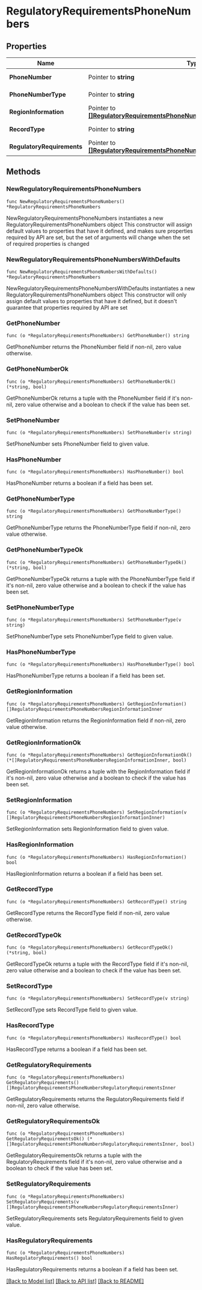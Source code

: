 # RegulatoryRequirementsPhoneNumbers

## Properties

Name | Type | Description | Notes
------------ | ------------- | ------------- | -------------
**PhoneNumber** | Pointer to **string** |  | [optional] [readonly] 
**PhoneNumberType** | Pointer to **string** |  | [optional] [readonly] 
**RegionInformation** | Pointer to [**[]RegulatoryRequirementsPhoneNumbersRegionInformationInner**](RegulatoryRequirementsPhoneNumbersRegionInformationInner.md) |  | [optional] 
**RecordType** | Pointer to **string** |  | [optional] [readonly] 
**RegulatoryRequirements** | Pointer to [**[]RegulatoryRequirementsPhoneNumbersRegulatoryRequirementsInner**](RegulatoryRequirementsPhoneNumbersRegulatoryRequirementsInner.md) |  | [optional] 

## Methods

### NewRegulatoryRequirementsPhoneNumbers

`func NewRegulatoryRequirementsPhoneNumbers() *RegulatoryRequirementsPhoneNumbers`

NewRegulatoryRequirementsPhoneNumbers instantiates a new RegulatoryRequirementsPhoneNumbers object
This constructor will assign default values to properties that have it defined,
and makes sure properties required by API are set, but the set of arguments
will change when the set of required properties is changed

### NewRegulatoryRequirementsPhoneNumbersWithDefaults

`func NewRegulatoryRequirementsPhoneNumbersWithDefaults() *RegulatoryRequirementsPhoneNumbers`

NewRegulatoryRequirementsPhoneNumbersWithDefaults instantiates a new RegulatoryRequirementsPhoneNumbers object
This constructor will only assign default values to properties that have it defined,
but it doesn't guarantee that properties required by API are set

### GetPhoneNumber

`func (o *RegulatoryRequirementsPhoneNumbers) GetPhoneNumber() string`

GetPhoneNumber returns the PhoneNumber field if non-nil, zero value otherwise.

### GetPhoneNumberOk

`func (o *RegulatoryRequirementsPhoneNumbers) GetPhoneNumberOk() (*string, bool)`

GetPhoneNumberOk returns a tuple with the PhoneNumber field if it's non-nil, zero value otherwise
and a boolean to check if the value has been set.

### SetPhoneNumber

`func (o *RegulatoryRequirementsPhoneNumbers) SetPhoneNumber(v string)`

SetPhoneNumber sets PhoneNumber field to given value.

### HasPhoneNumber

`func (o *RegulatoryRequirementsPhoneNumbers) HasPhoneNumber() bool`

HasPhoneNumber returns a boolean if a field has been set.

### GetPhoneNumberType

`func (o *RegulatoryRequirementsPhoneNumbers) GetPhoneNumberType() string`

GetPhoneNumberType returns the PhoneNumberType field if non-nil, zero value otherwise.

### GetPhoneNumberTypeOk

`func (o *RegulatoryRequirementsPhoneNumbers) GetPhoneNumberTypeOk() (*string, bool)`

GetPhoneNumberTypeOk returns a tuple with the PhoneNumberType field if it's non-nil, zero value otherwise
and a boolean to check if the value has been set.

### SetPhoneNumberType

`func (o *RegulatoryRequirementsPhoneNumbers) SetPhoneNumberType(v string)`

SetPhoneNumberType sets PhoneNumberType field to given value.

### HasPhoneNumberType

`func (o *RegulatoryRequirementsPhoneNumbers) HasPhoneNumberType() bool`

HasPhoneNumberType returns a boolean if a field has been set.

### GetRegionInformation

`func (o *RegulatoryRequirementsPhoneNumbers) GetRegionInformation() []RegulatoryRequirementsPhoneNumbersRegionInformationInner`

GetRegionInformation returns the RegionInformation field if non-nil, zero value otherwise.

### GetRegionInformationOk

`func (o *RegulatoryRequirementsPhoneNumbers) GetRegionInformationOk() (*[]RegulatoryRequirementsPhoneNumbersRegionInformationInner, bool)`

GetRegionInformationOk returns a tuple with the RegionInformation field if it's non-nil, zero value otherwise
and a boolean to check if the value has been set.

### SetRegionInformation

`func (o *RegulatoryRequirementsPhoneNumbers) SetRegionInformation(v []RegulatoryRequirementsPhoneNumbersRegionInformationInner)`

SetRegionInformation sets RegionInformation field to given value.

### HasRegionInformation

`func (o *RegulatoryRequirementsPhoneNumbers) HasRegionInformation() bool`

HasRegionInformation returns a boolean if a field has been set.

### GetRecordType

`func (o *RegulatoryRequirementsPhoneNumbers) GetRecordType() string`

GetRecordType returns the RecordType field if non-nil, zero value otherwise.

### GetRecordTypeOk

`func (o *RegulatoryRequirementsPhoneNumbers) GetRecordTypeOk() (*string, bool)`

GetRecordTypeOk returns a tuple with the RecordType field if it's non-nil, zero value otherwise
and a boolean to check if the value has been set.

### SetRecordType

`func (o *RegulatoryRequirementsPhoneNumbers) SetRecordType(v string)`

SetRecordType sets RecordType field to given value.

### HasRecordType

`func (o *RegulatoryRequirementsPhoneNumbers) HasRecordType() bool`

HasRecordType returns a boolean if a field has been set.

### GetRegulatoryRequirements

`func (o *RegulatoryRequirementsPhoneNumbers) GetRegulatoryRequirements() []RegulatoryRequirementsPhoneNumbersRegulatoryRequirementsInner`

GetRegulatoryRequirements returns the RegulatoryRequirements field if non-nil, zero value otherwise.

### GetRegulatoryRequirementsOk

`func (o *RegulatoryRequirementsPhoneNumbers) GetRegulatoryRequirementsOk() (*[]RegulatoryRequirementsPhoneNumbersRegulatoryRequirementsInner, bool)`

GetRegulatoryRequirementsOk returns a tuple with the RegulatoryRequirements field if it's non-nil, zero value otherwise
and a boolean to check if the value has been set.

### SetRegulatoryRequirements

`func (o *RegulatoryRequirementsPhoneNumbers) SetRegulatoryRequirements(v []RegulatoryRequirementsPhoneNumbersRegulatoryRequirementsInner)`

SetRegulatoryRequirements sets RegulatoryRequirements field to given value.

### HasRegulatoryRequirements

`func (o *RegulatoryRequirementsPhoneNumbers) HasRegulatoryRequirements() bool`

HasRegulatoryRequirements returns a boolean if a field has been set.


[[Back to Model list]](../README.md#documentation-for-models) [[Back to API list]](../README.md#documentation-for-api-endpoints) [[Back to README]](../README.md)


